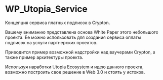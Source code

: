 # WP_Utopia_Service

Концепция сервиса платных подписок в Crypton.

Вашему вниманию представлена основа White Paper этого небольшого проекта. Ее можно использовать для создания сервиса оплаты подписок на услуги партнерских проектов.

Приводится пример возможной надстройки над ваучерами Crypton, а также пример архитектуры проекта.

Используя наработки Utopia Ecosystem и идею данного проекта, возможно построить свое решение в Web 3.0 и стоять у истоков.

